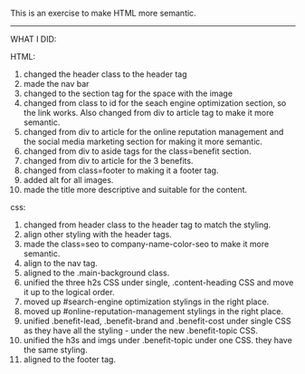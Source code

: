 This is an exercise to make HTML more semantic.

---------------

WHAT I DID:

HTML:
1. changed the header class to the header tag
2. made the nav bar
3. changed to the section tag for the space with the image
4. changed from class to id for the seach engine optimization section, so the link works. Also changed from div to article tag to make it more semantic.
5. changed from div to article for the online reputation management and the social media marketing section for making it more semantic.
6. changed from div to aside tags for the class=benefit section.
7. changed from div to article for the 3 benefits.
8. changed from class=footer to making it a footer tag. 
9. added alt for all images.
10. made the title more descriptive and suitable for the content. 

css:
1. changed from header class to the header tag to match the styling.
2. align other styling with the header tags. 
3. made the class=seo to company-name-color-seo to make it more semantic.
4. align to the nav tag.
5. aligned to the .main-background class.
6. unified the three h2s CSS under single, .content-heading CSS and move it up to the logical order.
7. moved up #search-engine optimization stylings in the right place.
8. moved up #online-reputation-management stylings in the right place.
9. unified .benefit-lead, .benefit-brand and .benefit-cost under single CSS as they have all the styling - under the new .benefit-topic CSS.
10. unified the h3s and imgs under .benefit-topic under one CSS. they have the same styling.
11. aligned to the footer tag. 

